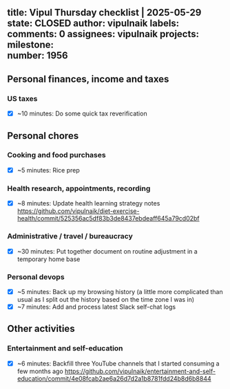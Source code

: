 title:	Vipul Thursday checklist | 2025-05-29
state:	CLOSED
author:	vipulnaik
labels:	
comments:	0
assignees:	vipulnaik
projects:	
milestone:	
number:	1956
--
## Personal finances, income and taxes

### US taxes

- [x] ~10 minutes: Do some quick tax reverification

## Personal chores

### Cooking and food purchases

- [x] ~5 minutes: Rice prep

### Health research, appointments, recording

- [x] ~8 minutes: Update health learning strategy notes https://github.com/vipulnaik/diet-exercise-health/commit/525356ac5df83b3de8437ebdeaff645a79cd02bf

### Administrative / travel / bureaucracy

- [x] ~30 minutes: Put together document on routine adjustment in a temporary home base

### Personal devops

- [x] ~5 minutes: Back up my browsing history (a little more complicated than usual as I split out the history based on the time zone I was in)
- [x] ~7 minutes: Add and process latest Slack self-chat logs

## Other activities

### Entertainment and self-education

- [x] ~6 minutes: Backfill three YouTube channels that I started consuming a few months ago https://github.com/vipulnaik/entertainment-and-self-education/commit/4e08fcab2ae6a26d7d2a1b8781fdd24b8d6b8844
